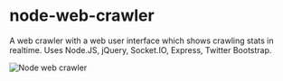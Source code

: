 node-web-crawler
================

A web crawler with a web user interface which shows crawling stats in realtime. Uses Node.JS, jQuery, Socket.IO, Express, Twitter Bootstrap.

![Node web crawler](http://ecdeveloper.com/img/scraper-img.png)
